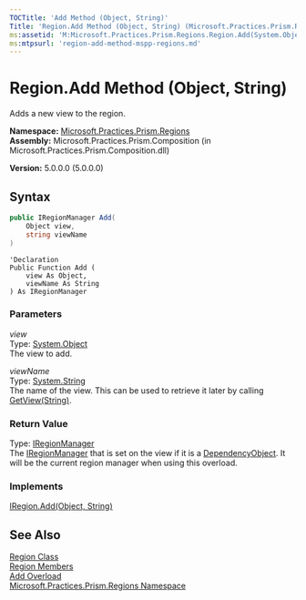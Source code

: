 ```yaml
---
TOCTitle: 'Add Method (Object, String)'
Title: 'Region.Add Method (Object, String) (Microsoft.Practices.Prism.Regions)'
ms:assetid: 'M:Microsoft.Practices.Prism.Regions.Region.Add(System.Object,System.String)'
ms:mtpsurl: 'region-add-method-mspp-regions.md'
---
```



# Region.Add Method (Object, String)

Adds a new view to the region.

**Namespace:** [Microsoft.Practices.Prism.Regions](/patterns-practices/reference/mspp-regions-namespace)  
**Assembly:** Microsoft.Practices.Prism.Composition (in Microsoft.Practices.Prism.Composition.dll)

**Version:** 5.0.0.0 (5.0.0.0)

## Syntax

```C#
public IRegionManager Add(
	Object view,
	string viewName
)
```

```VB
'Declaration
Public Function Add ( 
	view As Object,
	viewName As String
) As IRegionManager
```

### Parameters

*view*  
Type: [System.Object](http://msdn.microsoft.com/en-us/library/e5kfa45b)  
The view to add.

*viewName*  
Type: [System.String](http://msdn.microsoft.com/en-us/library/s1wwdcbf)  
The name of the view. This can be used to retrieve it later by calling [GetView(String)](/patterns-practices/reference/iregion-getview-method-mspp-regions).

### Return Value

Type: [IRegionManager](/patterns-practices/reference/iregionmanager-interface-mspp-regions)  
The [IRegionManager](/patterns-practices/reference/iregionmanager-interface-mspp-regions) that is set on the view if it is a [DependencyObject](http://msdn.microsoft.com/en-us/library/ms589309). It will be the current region manager when using this overload.
### Implements

[IRegion.Add(Object, String)](/patterns-practices/reference/iregion-add-method-object-string-mspp-regions)

## See Also

[Region Class](/patterns-practices/reference/region-class-mspp-regions)  
[Region Members](/patterns-practices/reference/region-members-mspp-regions)  
[Add Overload](/patterns-practices/reference/region-add-method-mspp-regions)  
[Microsoft.Practices.Prism.Regions Namespace](/patterns-practices/reference/mspp-regions-namespace)<br/>